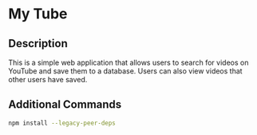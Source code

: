 # My Tube

## Description

This is a simple web application that allows users to search for videos on YouTube and save them to a database. Users can also view videos that other users have saved.


## Additional Commands
```bash
npm install --legacy-peer-deps
```

